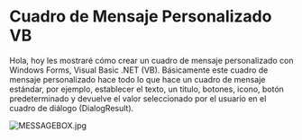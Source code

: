 # Cuadro de Mensaje Personalizado VB
Hola, hoy les mostraré cómo crear un cuadro de mensaje personalizado con Windows Forms, Visual Basic .NET (VB). Básicamente este cuadro de mensaje personalizado hace todo lo que hace un cuadro de mensaje estándar, por ejemplo, establecer el texto, un titulo, botones, icono, botón predeterminado y devuelve el valor seleccionado por el usuario en el cuadro de diálogo (DialogResult).

![MESSAGEBOX.jpg](https://i.postimg.cc/SsVNf51W/MESSAGEBOX.jpg)
